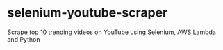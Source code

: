 # selenium-youtube-scraper
Scrape top 10 trending videos on YouTube using Selenium, AWS Lambda and Python
